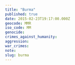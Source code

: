 ```yaml
---
title: "Burma"
published: true
date: 2015-02-23T19:17:00.000Z
geocode: MMR
iso_code: MM
genocide:
crimes_against_humanity:
aggression:
war_crimes:
note:
slug: burma
---
```

